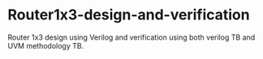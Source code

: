 # Router1x3-design-and-verification
Router 1x3 design using Verilog and verification using both verilog TB and UVM methodology TB.
